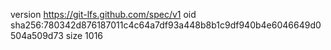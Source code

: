 version https://git-lfs.github.com/spec/v1
oid sha256:780342d876187011c4c64a7df93a448b8b1c9df940b4e6046649d0504a509d73
size 1016
